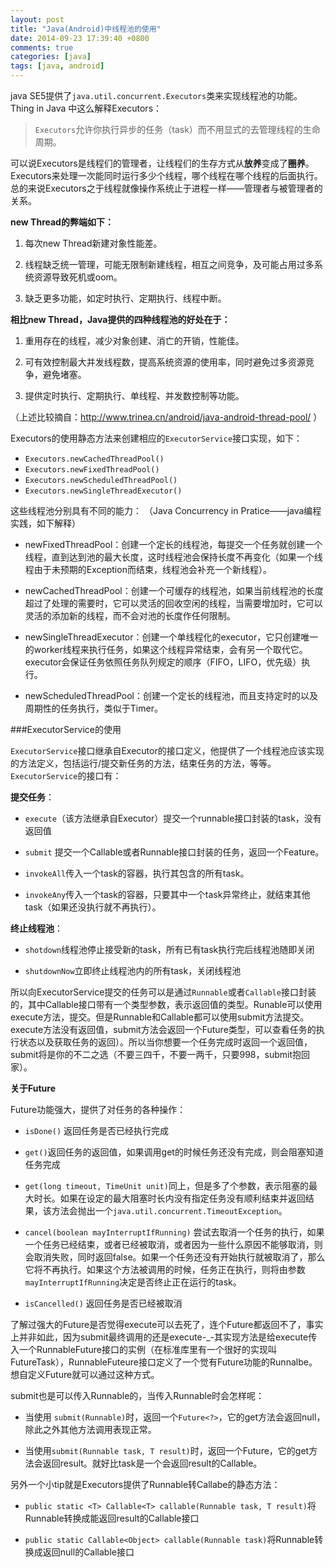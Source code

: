 ```yaml
---
layout: post
title: "Java(Android)中线程池的使用"
date: 2014-09-23 17:39:40 +0800
comments: true
categories: [java]
tags: [java, android]
---
```


java SE5提供了`java.util.concurrent.Executors`类来实现线程池的功能。
Thing in Java 中这么解释Executors：

>`Executors`允许你执行异步的任务（task）而不用显式的去管理线程的生命周期。 

可以说Executors是线程们的管理者，让线程们的生存方式从**放养**变成了**圈养**。Executors来处理一次能同时运行多少个线程，哪个线程在哪个线程的后面执行。总的来说Executors之于线程就像操作系统止于进程一样——管理者与被管理者的关系。 

<!--more-->

**new Thread的弊端如下：**

 1. 每次new Thread新建对象性能差。

 2. 线程缺乏统一管理，可能无限制新建线程，相互之间竞争，及可能占用过多系统资源导致死机或oom。

 3. 缺乏更多功能，如定时执行、定期执行、线程中断。

**相比new Thread，Java提供的四种线程池的好处在于：**

1. 重用存在的线程，减少对象创建、消亡的开销，性能佳。

2. 可有效控制最大并发线程数，提高系统资源的使用率，同时避免过多资源竞争，避免堵塞。

3. 提供定时执行、定期执行、单线程、并发数控制等功能。

（上述比较摘自：http://www.trinea.cn/android/java-android-thread-pool/ ）

Executors的使用静态方法来创建相应的`ExecutorService`接口实现，如下：

 * `Executors.newCachedThreadPool()`
 * `Executors.newFixedThreadPool()`
 * `Executors.newScheduledThreadPool()`
 * `Executors.newSingleThreadExecutor()` 
 
 
 这些线程池分别具有不同的能力： 
 （Java Concurrency in Pratice——java编程实践，如下解释）
 
 * newFixedThreadPool：创建一个定长的线程池，每提交一个任务就创建一个线程，直到达到池的最大长度，这时线程池会保持长度不再变化（如果一个线程由于未预期的Exception而结束，线程池会补充一个新线程）。
 
 * newCachedThreadPool：创建一个可缓存的线程池，如果当前线程池的长度超过了处理的需要时，它可以灵活的回收空闲的线程，当需要增加时，它可以灵活的添加新的线程，而不会对池的长度作任何限制。
 
 * newSingleThreadExecutor：创建一个单线程化的executor，它只创建唯一的worker线程来执行任务，如果这个线程异常结束，会有另一个取代它。executor会保证任务依照任务队列规定的顺序（FIFO，LIFO，优先级）执行。
 
 * newScheduledThreadPool：创建一个定长的线程池，而且支持定时的以及周期性的任务执行，类似于Timer。
 
###ExecutorService的使用

`ExecutorService`接口继承自Executor的接口定义，他提供了一个线程池应该实现的方法定义，包括运行/提交新任务的方法，结束任务的方法，等等。
`ExecutorService`的接口有：

**提交任务**：

 * `execute`（该方法继承自Executor）提交一个runnable接口封装的task，没有返回值

 * `submit` 提交一个Callable或者Runnable接口封装的任务，返回一个Feature。

 *  `invokeAll`传入一个task的容器，执行其包含的所有task。

 * `invokeAny`传入一个task的容器，只要其中一个task异常终止，就结束其他task（如果还没执行就不再执行）。
 
**终止线程池**：

 * `shotdown`线程池停止接受新的task，所有已有task执行完后线程池随即关闭

 * `shutdownNow`立即终止线程池内的所有task，关闭线程池
 
所以向ExecutorService提交的任务可以是通过`Runnable`或者`Callable`接口封装的，其中Callable接口带有一个类型参数，表示返回值的类型。Runable可以使用execute方法，提交。但是Runnable和Callable都可以使用submit方法提交。execute方法没有返回值，submit方法会返回一个Future<T>类型，可以查看任务的执行状态以及获取任务的返回）。所以当你想要一个任务完成时返回一个返回值，submit将是你的不二之选（不要三四千，不要一两千，只要998，submit抱回家）。

**关于Future<T>**

Future功能强大，提供了对任务的各种操作：

 * `isDone()` 返回任务是否已经执行完成

 * `get()`返回任务的返回值，如果调用get的时候任务还没有完成，则会阻塞知道任务完成

 * `get(long timeout, TimeUnit unit)`同上，但是多了个参数，表示阻塞的最大时长。如果在设定的最大阻塞时长内没有指定任务没有顺利结束并返回结果，该方法会抛出一个`java.util.concurrent.TimeoutException`。

 * `cancel(boolean mayInterruptIfRunning)` 尝试去取消一个任务的执行，如果一个任务已经结束，或者已经被取消，或者因为一些什么原因不能够取消，则会取消失败，同时返回false。如果一个任务还没有开始执行就被取消了，那么它将不再执行。如果这个方法被调用的时候，任务正在执行，则将由参数`mayInterruptIfRunning`决定是否终止正在运行的task。

 * `isCancelled()` 返回任务是否已经被取消

了解过强大的Future是否觉得execute可以去死了，连个Future都返回不了，事实上并非如此，因为submit最终调用的还是execute-_-其实现方法是给execute传入一个RunnableFuture接口的实例（在标准库里有一个很好的实现叫FutureTask），RunnableFuteure接口定义了一个觉有Future功能的Runnalbe。想自定义Future就可以通过这种方式。

submit也是可以传入Runnable的，当传入Runnable时会怎样呢：

 * 当使用 `submit(Runnable)`时，返回一个`Future<?>`，它的get方法会返回null，除此之外其他方法调用表现正常。

 * 当使用`submit(Runnable task, T result)`时，返回一个Future<T>，它的get方法会返回result。就好比task是一个会返回result的Callable。


另外一个小tip就是Executors提供了Runnable转Callabe的静态方法：

 * `public static <T> Callable<T> callable(Runnable task, T result)`将Runnable转换成能返回result的Callable接口

 * `public static Callable<Object> callable(Runnable task)`将Runnable转换成返回null的Callable接口



